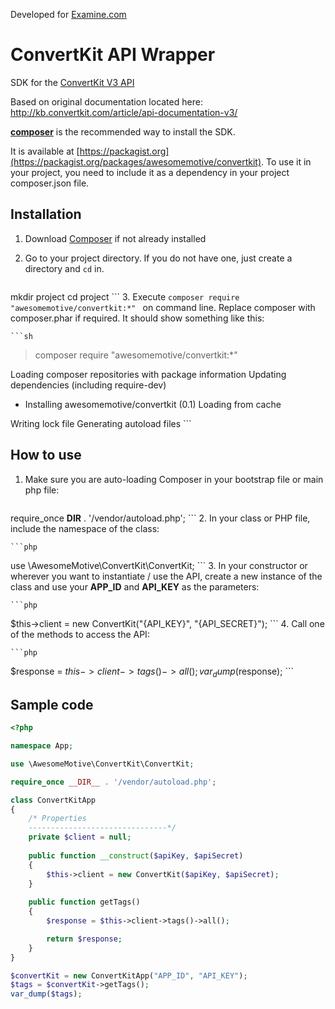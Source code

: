 Developed for [Examine.com](https://examine.com)

# ConvertKit API Wrapper
SDK for the [ConvertKit V3 API](http://kb.convertkit.com/article/api-documentation-v3/)

Based on original documentation located here: http://kb.convertkit.com/article/api-documentation-v3/

[**composer**](https://getcomposer.org/) is the recommended way to install the SDK.

It is available at [https://packagist.org](https://packagist.org/packages/awesomemotive/convertkit). To use it in your project, you need to include it as a dependency in your project composer.json file.

## Installation
1. Download [Composer](https://getcomposer.org/download/) if not already installed
2. Go to your project directory. If you do not have one, just create a directory and `cd` in.

    ```sh
mkdir project
cd project
    ```
3. Execute `composer require "awesomemotive/convertkit:*" ` on command line. Replace composer with composer.phar if required. It should show something like this:

    ```sh
> composer require "awesomemotive/convertkit:*"

Loading composer repositories with package information
Updating dependencies (including require-dev)
- Installing awesomemotive/convertkit (0.1)
Loading from cache

Writing lock file
Generating autoload files
    ```

## How to use
1. Make sure you are auto-loading Composer in your bootstrap file or main php file:

	```php
require_once __DIR__ . '/vendor/autoload.php';
	```
2. In your class or PHP file, include the namespace of the class:

	```php
use \AwesomeMotive\ConvertKit\ConvertKit;
	```
3. In your constructor or wherever you want to instantiate / use the API, create a new instance of the class and use your **APP_ID** and **API_KEY** as the parameters:

	```php
$this->client = new ConvertKit("{API_KEY}", "{API_SECRET}");
	```
4. Call one of the methods to access the API:

    ```php
$response = $this->client->tags()->all();
var_dump($response);
    ```

## Sample code

```php
<?php

namespace App;

use \AwesomeMotive\ConvertKit\ConvertKit;

require_once __DIR__ . '/vendor/autoload.php';

class ConvertKitApp
{
    /* Properties
    -------------------------------*/
    private $client = null;
    
    public function __construct($apiKey, $apiSecret)
    {
        $this->client = new ConvertKit($apiKey, $apiSecret);
    }
    
    public function getTags()
    {
        $response = $this->client->tags()->all();

        return $response;
    }
}

$convertKit = new ConvertKitApp("APP_ID", "API_KEY");
$tags = $convertKit->getTags();
var_dump($tags);

```
